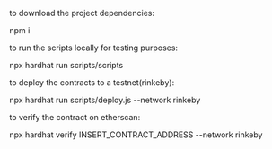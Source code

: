 to download the project dependencies:

npm i

to run the scripts locally for testing purposes:

npx hardhat run scripts/scripts

to deploy the contracts to a testnet(rinkeby):

npx hardhat run scripts/deploy.js --network rinkeby

to verify the contract on etherscan:

npx hardhat verify INSERT_CONTRACT_ADDRESS --network rinkeby


